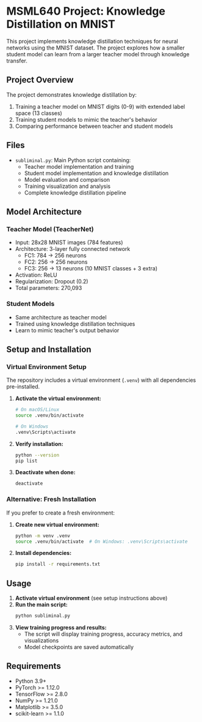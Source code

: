 # MSML640 Project: Knowledge Distillation on MNIST

This project implements knowledge distillation techniques for neural networks using the MNIST dataset. The project explores how a smaller student model can learn from a larger teacher model through knowledge transfer.

## Project Overview

The project demonstrates knowledge distillation by:
1. Training a teacher model on MNIST digits (0-9) with extended label space (13 classes)
2. Training student models to mimic the teacher's behavior
3. Comparing performance between teacher and student models

## Files

- `subliminal.py`: Main Python script containing:
  - Teacher model implementation and training
  - Student model implementation and knowledge distillation
  - Model evaluation and comparison
  - Training visualization and analysis
  - Complete knowledge distillation pipeline

## Model Architecture

### Teacher Model (TeacherNet)
- Input: 28x28 MNIST images (784 features)
- Architecture: 3-layer fully connected network
  - FC1: 784 → 256 neurons
  - FC2: 256 → 256 neurons  
  - FC3: 256 → 13 neurons (10 MNIST classes + 3 extra)
- Activation: ReLU
- Regularization: Dropout (0.2)
- Total parameters: 270,093

### Student Models
- Same architecture as teacher model
- Trained using knowledge distillation techniques
- Learn to mimic teacher's output behavior

## Setup and Installation

### Virtual Environment Setup

The repository includes a virtual environment (`.venv`) with all dependencies pre-installed.

1. **Activate the virtual environment:**
   ```bash
   # On macOS/Linux
   source .venv/bin/activate
   
   # On Windows
   .venv\Scripts\activate
   ```

2. **Verify installation:**
   ```bash
   python --version
   pip list
   ```

3. **Deactivate when done:**
   ```bash
   deactivate
   ```

### Alternative: Fresh Installation

If you prefer to create a fresh environment:

1. **Create new virtual environment:**
   ```bash
   python -m venv .venv
   source .venv/bin/activate  # On Windows: .venv\Scripts\activate
   ```

2. **Install dependencies:**
   ```bash
   pip install -r requirements.txt
   ```

## Usage

1. **Activate virtual environment** (see setup instructions above)
2. **Run the main script:**
   ```bash
   python subliminal.py
   ```
3. **View training progress and results:**
   - The script will display training progress, accuracy metrics, and visualizations
   - Model checkpoints are saved automatically

## Requirements

- Python 3.9+
- PyTorch >= 1.12.0
- TensorFlow >= 2.8.0
- NumPy >= 1.21.0
- Matplotlib >= 3.5.0
- scikit-learn >= 1.1.0